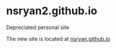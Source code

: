 # nsryan2.github.io
Depreciated personal site

The new site is located at [nsryan.github.io](https://nsryan.github.io)
